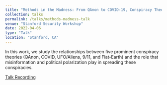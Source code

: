 ```yaml
---
title: "Methods in the Madness: From QAnon to COVID-19, Conspiracy Theories’ Relationship with Misinformation Outlets, the News Media, and the Wider Internet"
collection: talks
permalink: /talks/methods-madness-talk
venue: "Stanford Security Workshop"
date: 2022-04-06
type: "Talk"
location: "Stanford, CA"
---
```

In this work, we study the relationships between five prominent conspiracy theories (QAnon, COVID, UFO/Aliens, 9/11, and Flat-Earth) and the role that misinformation and political polarization play in spreading these conspiracies.

[Talk Recording](https://www.youtube.com/watch?v=LWl5PYrDra8&list=PLqYw1C4YGfr3uC5jPER2dXiYEF2P_dG-5&index=11)

